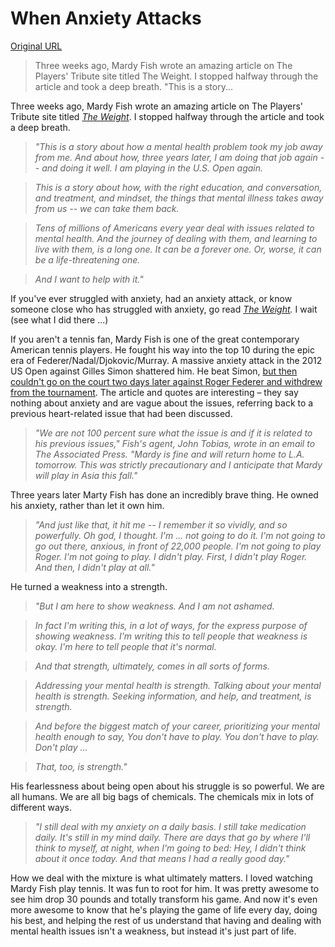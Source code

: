 # When Anxiety Attacks

[Original URL](http://www.feld.com/archives/2015/09/anxiety-strikes.html)

> Three weeks ago, Mardy Fish wrote an amazing article on The Players' Tribute site titled The Weight. I stopped halfway through the article and took a deep breath. "This is a story...

Three weeks ago, Mardy Fish wrote an amazing article on The Players' Tribute site titled _[The Weight](http://www.theplayerstribune.com/mardy-fish-us-open/)_. I stopped halfway through the article and took a deep breath.

> _"This is a story about how a mental health problem took my job away from me. And about how, three years later, I am doing that job again -- and doing it well. I am playing in the U.S. Open again._

> _This is a story about how, with the right education, and conversation, and treatment, and mindset, the things that mental illness takes away from us -- we can take them back._

> _Tens of millions of Americans every year deal with issues related to mental health. And the journey of dealing with them, and learning to live with them, is a long one. It can be a forever one. Or, worse, it can be a life-threatening one._

> _And I want to help with it."_

If you've ever struggled with anxiety, had an anxiety attack, or know someone close who has struggled with anxiety, go read _[The Weight](http://www.theplayerstribune.com/mardy-fish-us-open/)._ I wait (see what I did there ...)

If you aren't a tennis fan, Mardy Fish is one of the great contemporary American tennis players. He fought his way into the top 10 during the epic era of Federer/Nadal/Djokovic/Murray. A massive anxiety attack in the 2012 US Open against Gilles Simon shattered him. He beat Simon, [but then couldn't go on the court two days later against Roger Federer and withdrew from the tournament](http://espn.go.com/tennis/usopen12/story/_/id/8333527/2012-us-open-mardy-fish-withdraws-roger-federer-due-health-concern). The article and quotes are interesting – they say nothing about anxiety and are vague about the issues, referring back to a previous heart-related issue that had been discussed.

> _"We are not 100 percent sure what the issue is and if it is related to his previous issues," Fish's agent, John Tobias, wrote in an email to The Associated Press. "Mardy is fine and will return home to L.A. tomorrow. This was strictly precautionary and I anticipate that Mardy will play in Asia this fall."_

Three years later Marty Fish has done an incredibly brave thing. He owned his anxiety, rather than let it own him.

> _"And just like that, it hit me -- I remember it so vividly, and so powerfully. Oh god, I thought. I'm ... not going to do it. I'm not going to go out there, anxious, in front of 22,000 people. I'm not going to play Roger. I'm not going to play. I didn't play. First, I didn't play Roger. And then, I didn't play at all."_

He turned a weakness into a strength.

> _"But I am here to show weakness. And I am not ashamed._

> _In fact I'm writing this, in a lot of ways, for the express purpose of showing weakness. I'm writing this to tell people that weakness is okay. I'm here to tell people that it's normal._

> _And that strength, ultimately, comes in all sorts of forms._

> _Addressing your mental health is strength. Talking about your mental health is strength. Seeking information, and help, and treatment, is strength._

> _And before the biggest match of your career, prioritizing your mental health enough to say, You don't have to play. You don't have to play. Don't play ..._

> _That, too, is strength."_

His fearlessness about being open about his struggle is so powerful. We are all humans. We are all big bags of chemicals. The chemicals mix in lots of different ways.

> _"I still deal with my anxiety on a daily basis. I still take medication daily. It's still in my mind daily. There are days that go by where I'll think to myself, at night, when I'm going to bed: Hey, I didn't think about it once today. And that means I had a really good day."_

How we deal with the mixture is what ultimately matters. I loved watching Mardy Fish play tennis. It was fun to root for him. It was pretty awesome to see him drop 30 pounds and totally transform his game. And now it's even more awesome to know that he's playing the game of life every day, doing his best, and helping the rest of us understand that having and dealing with mental health issues isn't a weakness, but instead it's just part of life.
